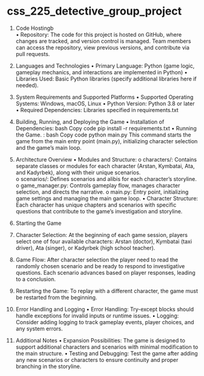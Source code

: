 # css_225_detective_group_project
1. Code Hostingb                            
•	Repository: The code for this project is hosted on GitHub, where changes are tracked, and version control is managed. Team members can access the repository, view previous versions, and contribute via pull requests.
2. Languages and Technologies
•	Primary Language: Python (game logic, gameplay mechanics, and interactions are implemented in Python)
•	Libraries Used: Basic Python libraries (specify additional libraries here if needed).
3. System Requirements and Supported Platforms
•	Supported Operating Systems: Windows, macOS, Linux
•	Python Version: Python 3.8 or later
•	Required Dependencies: Libraries specified in requirements.txt
4. Building, Running, and Deploying the Game
•	Installation of Dependencies:
bash
Copy code
pip install -r requirements.txt
•	Running the Game.     :
bash
Copy code
python main.py
This command starts the game from the main entry point (main.py), initializing character selection and the game’s main loop.
5. Architecture Overview
•	Modules and Structure:
o	characters/: Contains separate classes or modules for each character (Arstan, Kymbatai, Ata, and Kadyrbek), along with their unique scenarios.                                        
o	scenarios/: Defines scenarios and alibis for each character’s storyline.
o	game_manager.py: Controls gameplay flow, manages character selection, and directs the narrative.
o	main.py: Entry point, initializing game settings and managing the main game loop.
•	Character Structure: Each character has unique chapters and scenarios with specific questions that contribute to the game’s investigation and storyline.
 
6. Starting the Game
1.	Character Selection: At the beginning of each game session, players select one of four available characters: Arstan (doctor), Kymbatai (taxi driver), Ata (singer), or Kadyrbek (high school teacher).
2.	Game Flow: After character selection the player need to read the randomly chosen scenario and be ready to respond to investigative questions. Each scenario advances based on player responses, leading to a conclusion.
3.	Restarting the Game: To replay with a different character, the game must be restarted from the beginning.
7. Error Handling and Logging
•	Error Handling: Try-except blocks should handle exceptions for invalid inputs or runtime issues.
•	Logging: Consider adding logging to track gameplay events, player choices, and any system errors.
8. Additional Notes
•	Expansion Possibilities: The game is designed to support additional characters and scenarios with minimal modification to the main structure.
•	Testing and Debugging: Test the game after adding any new scenarios or characters to ensure continuity and proper branching in the storyline.

